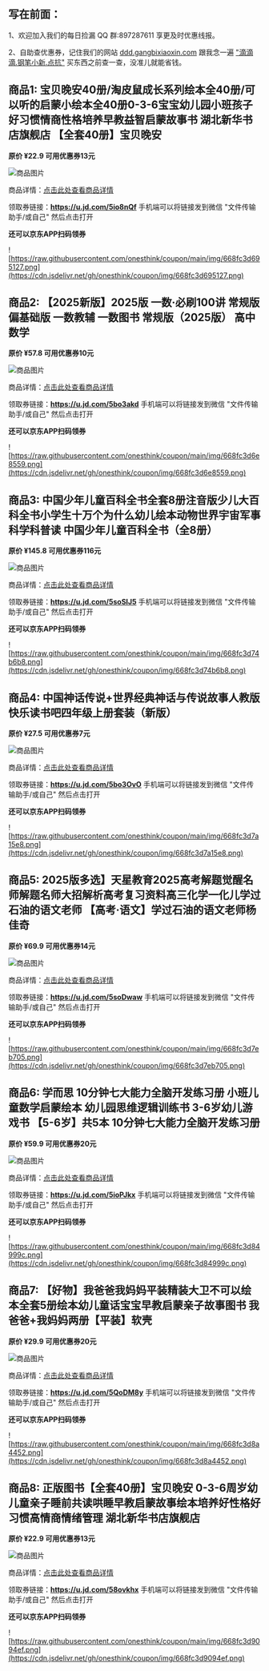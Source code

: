 ## 写在前面：

1、欢迎加入我们的每日捡漏 QQ 群:897287611 享更及时优惠线报。

2、自助查优惠券，记住我们的网站 [ddd.gangbixiaoxin.com](https://ddd.gangbixiaoxin.com) 跟我念一遍 ["滴滴滴.钢笔小新.点抗"](https://ddd.gangbixiaoxin.com) 买东西之前查一查，没准儿就能省钱。

## 商品1: 宝贝晚安40册/淘皮鼠成长系列绘本全40册/可以听的启蒙小绘本全40册0-3-6宝宝幼儿园小班孩子好习惯情商性格培养早教益智启蒙故事书 湖北新华书店旗舰店 【全套40册】宝贝晚安

**原价 ¥22.9 可用优惠券13元**

![商品图片](http://img14.360buyimg.com/n1/jfs/t1/194454/39/37154/216707/64f19440F66daaec2/bb13ef0fa580f611.jpg)

商品详情：[点击此处查看商品详情](https://union-click.jd.com/jdc?e=1003156031&amp;p=JF8BAdkJK1olXwIDVF5eDUwXC18IGlocWAALXVdeCUkUAl9MRANLAjZbERscSkAJHTRQRA1CCVkdDwtCWhVLHTdNTwcKBENeCVAfUg8bBD17Qh0WI3lqKgEvC0toZg9zRgBJKgZkOlwUWhBFdg5WRw1nPQ9KFxdZDFxXDxtxaz5sLnFDIjcLWzxOZCp8GStNOWV-Ej4vVTt1Sm5ObABmKmFbNBc9QEtkYW5oWzh3AHBgHTYbf0locAxrGwxhJGJRIC06Vj9uVQxzfCcTOE5hIjkCViNFZRB7YjhcGnFrDSkqCTsfd21oci9cNQBiHDo6fyhnCxtxRi1iKXoFIjcHbD9lYCh8cgl8KU9XEClfXi9sY3sKbk8XKDZ1Al0eaTxgfQ0LfUVqJQEHDAsufhBBD2M4GmsWXAYFXVhaDkISM18IG2tUMwYBU1dVCHsWM28OGFoSVQAEXFtdD00nA2cPK4y45dOI5YvVsZ-Ji7ixvI6c4dKc3G5tOEgnA24JGVsRWgcAVG5tCEgnAF9WdVpGWgMLVF5YZhZfWmkITFJBMwEGUlZVAUgXM20JGlkXbTYyUwwuUQ0UfRBgZQRnXgZ9MT4mVRBLdG9udVlcD11QIT8DVB1lY2ZAWBIRWTYCZA)

领取券链接：**https://u.jd.com/5io8nQf** 手机端可以将链接发到微信 "文件传输助手/或自己" 然后点击打开

**还可以京东APP扫码领券**

![https://raw.githubusercontent.com/onesthink/coupon/main/img/668fc3d695127.png](https://cdn.jsdelivr.net/gh/onesthink/coupon/img/668fc3d695127.png)

## 商品2: 【2025新版】2025版 一数·必刷100讲 常规版 偏基础版 一数教辅 一数图书 常规版（2025版） 高中数学

**原价 ¥57.8 可用优惠券10元**

![商品图片](http://img14.360buyimg.com/n1/jfs/t1/225297/13/21916/164386/66876c66F8ab4ca87/6aea49ae7a80177c.jpg)

商品详情：[点击此处查看商品详情](https://union-click.jd.com/jdc?e=1003156031&amp;p=JF8BAa0JK1olXwQEU1pZC0sTAl8IGlocWAYCXFZeDEkXB19MRANLAjZbERscSkAJHTRQRA1CCVkdDwtCWhVLHTdNTwcKBENeCVAfUg8bAxVVRVJpP09mUwwiAE9sXyR6ei1gB1NcOlw4YAhtAjVsSxBJPmRdUgcAd1xXDxtxaz5sLnFFICcHWDxOcCp8Yj9NOWVyEikvVTl1Sm5OewBlNGFbEhc9QEtnYW5oWy9nB2NgVSIbfjlvZRgJcAxhJGJRIwc6SD9uWT9zfSdrCllqByldAU5gWBNQbDh2HnIAKA0payBQdDV8D1lgbQB1NzYYfDhiYAhAcy9QRwNYCCM5aTsbD18JK1gUXQELUllbAU4nM28IKxp7XQMCVVZdD0wnAl8IHVgUWg4EXV5eDk0fM28AHGvC8L7X3u-IgPLDneffovzA1LrWytZtOHsUM28JGlkVWQEDVl5tOEsUM2w4RTUUDgNQAQxbWiVKSzYOGx5IW2gFUFlZDUsfBl8KGloXXzYyZF4nVRUefw1Bf1xHIg4GLwIWeiphdjVdRTUXOG5BLl8HbBtcXwxqRF1MAHkyVG4)

领取券链接：**https://u.jd.com/5bo3akd** 手机端可以将链接发到微信 "文件传输助手/或自己" 然后点击打开

**还可以京东APP扫码领券**

![https://raw.githubusercontent.com/onesthink/coupon/main/img/668fc3d6e8559.png](https://cdn.jsdelivr.net/gh/onesthink/coupon/img/668fc3d6e8559.png)

## 商品3: 中国少年儿童百科全书全套8册注音版少儿大百科全书小学生十万个为什么幼儿绘本动物世界宇宙军事科学科普读 中国少年儿童百科全书（全8册）

**原价 ¥145.8 可用优惠券116元**

![商品图片](http://img14.360buyimg.com/n1/jfs/t1/234537/27/16111/256039/660a3062Fec7a1e0c/4cfb401e6d4f6a40.jpg)

商品详情：[点击此处查看商品详情](https://union-click.jd.com/jdc?e=1003156031&amp;p=JF8BAdkJK1olXwMKXF5UC0MeB18IGlocWwAKU15fDUkVBV9MRANLAjZbERscSkAJHTRQRA1CCVkdDwtCWhVLHTdNTwcKBENeCVAfUg8baDpzYzMXAVFXMVwcYzJfCwl-GVpICGd4OlwidEtCSh1yGCIQHgVUIh8mclxXDxtxaz5sLn1DIic1ajxedCp8RAlNOWVyEiovUit1Sj1ObxBlP2FYJBcrakpzYSZ8Wy9nB2JgVT4bazJOcQ97UgxhJGJRIC0qTT9-ez9zfCcTOE5hIjkCViNFZRNrez9hVHJaIDs9UUtWdA1scjh2LQFiJiUuaBJ8QxthQThhBFNANywpYShPYCh8Yj91Kl9XECo0cBtsY3sKbk8XKDZdJAk4VB5-HQ9QHAJNCQBWNh81bi9BD2M4GmsWXAYFXVhaDkISM18IG2tUMwEDV1pbCnsWM28OGFoSVQALVV9YCEwnA2cPK4y45dOI5YvVsZ-Ji7ixvI6c4dKc3G5tOEgnA24JGVsRWgcAVG5tCEgnAF9WdVpGVQYBXFhaZhZfWmkIQVgUMwEGUl5eCk0VM20JGlkXbTYyPwsmcCMVXzhdfllUNn9KXDgrCkpKVg5ydVlqIQZXHSwnCzISQGxebRpuJzYCZA)

领取券链接：**https://u.jd.com/5soSIJ5** 手机端可以将链接发到微信 "文件传输助手/或自己" 然后点击打开

**还可以京东APP扫码领券**

![https://raw.githubusercontent.com/onesthink/coupon/main/img/668fc3d74b6b8.png](https://cdn.jsdelivr.net/gh/onesthink/coupon/img/668fc3d74b6b8.png)

## 商品4: 中国神话传说+世界经典神话与传说故事人教版快乐读书吧四年级上册套装（新版）

**原价 ¥27.5 可用优惠券7元**

![商品图片](http://img14.360buyimg.com/n1/jfs/t1/144243/3/37440/55765/64741486F25c988fa/e94e31a814e57f31.jpg)

商品详情：[点击此处查看商品详情](https://union-click.jd.com/jdc?e=1003156031&amp;p=JF8BAaQJK1olXwMKVllVD0kUB18IGVMTXgQBV24ZVxNJXF9RXh5UHw0cSgUFVx1AVzAXQA4KD1heSgYYXBcIWipURlVXB0IOLxcFSDxwAA1pXSIUJWcKNV0ASRdHeTltdVluJ2RLNCdVUTlFURR6TyZQChFCWCokdBtjSjpNb1ltBWJhIBgpahFEYW50XSxOLn9lDj4UaykXcw1BXRt1BVxmNhchTjwVZwZrUiRCKX9mMCkuew9hahttYD1pI1FdPz06VUJTZwZSQyx2PkZ0LSYNcShoXBhSb08XKDZEA1sibQt3dw92SwZNWQdkFQ5eDFVBD2M4GmsWXAYFXVhaDkISM18IG2tHM9604ob4uVfDqeDdk8wlXDYCUl1cD0MRCm4LHF0UbQYKU26KpfPCid7dk-LBw47V7fmIgffDnec4K2sWbQYDVVxdDEwWAW84K1sWbQUyCjBcW00UV24BHTVIFV8EVAMfUiUQB2YNGl4TXzYAVV9fCnsnMxRBQxtiOgVgNRgkCTN2Cw4LRhpJDXxUMTBfczF1Sg9xEwJnD1R5JgogTRwnA18)

领取券链接：**https://u.jd.com/5bo3OvO** 手机端可以将链接发到微信 "文件传输助手/或自己" 然后点击打开

**还可以京东APP扫码领券**

![https://raw.githubusercontent.com/onesthink/coupon/main/img/668fc3d7a15e8.png](https://cdn.jsdelivr.net/gh/onesthink/coupon/img/668fc3d7a15e8.png)

## 商品5: 2025版多选】天星教育2025高考解题觉醒名师解题名师大招解析高考复习资料高三化学一化儿学过石油的语文老师 【高考·语文】学过石油的语文老师杨佳奇

**原价 ¥69.9 可用优惠券14元**

![商品图片](http://img14.360buyimg.com/n1/jfs/t1/202757/7/32774/158765/65ead9b8F585b68c0/f840520765122c80.jpg)

商品详情：[点击此处查看商品详情](https://union-click.jd.com/jdc?e=1003156031&amp;p=JF8BAdoJK1olXQYCV1dcDE0WBV8IGlodWgYEVlxeAU4SC19MRANLAjZbERscSkAJHTRQRA1CCVkdDwtCWhVLHTdNTwcKBENeCVAfUg8bVQltUzwVNWNEBwIBcSJ1C2hyfR4XXGRdOlwVTAJxahdBRlpUC3RDCDU_TlxXDxtxaz5sPnlFIwEhaDxOAy9_cgFNOWJiEikvUi51ShtObT5lOmFYNBc9ekthYSZ8WztNB2FgHS4bazJjYBZrTgxhJGZRLT0uSD9IVQhzfCcTOE5hIjkCViNFZRNtbyhpVHFaPykpax5JdDdocjtPNRIBIz4vazl0WgxWbSl9OnJLJwIpUCt3YA1rXC9sJWJ1DQsDfDJBYRRoD1lgSQR3ZAUrWxJQATgSfjtrWWBxFR0jQS9eRjkEF2sUbQUDVFlUDkwRCmo4K1sVbUdsXV1aCE0nAl8IHVgUWg4EXV9ZD0oWM28AHGvC8L7X3u-IgPLDneffovzA1LrWytZtOHsUM28JGlkVWQEDVl5tOEsUM2w4RTUUDgAAVQ0KDyVKSzYOGwUWXWgFUFlUCU4fBF8KGloXXzYyZAg7bQNwAwdtXQhJAX9rNlZaci1SAW5qRDUXFUJLMjclQRYWQjl6Wgd-P0AyVG4)

领取券链接：**https://u.jd.com/5soDwaw** 手机端可以将链接发到微信 "文件传输助手/或自己" 然后点击打开

**还可以京东APP扫码领券**

![https://raw.githubusercontent.com/onesthink/coupon/main/img/668fc3d7eb705.png](https://cdn.jsdelivr.net/gh/onesthink/coupon/img/668fc3d7eb705.png)

## 商品6: 学而思 10分钟七大能力全脑开发练习册 小班儿童数学启蒙绘本 幼儿园思维逻辑训练书 3-6岁幼儿游戏书 【5-6岁】共5本 10分钟七大能力全脑开发练习册

**原价 ¥59.9 可用优惠券20元**

![商品图片](http://img14.360buyimg.com/n1/jfs/t1/232810/36/20565/145294/667b75afFa3cfb007/025fda977c5df152.jpg)

商品详情：[点击此处查看商品详情](https://union-click.jd.com/jdc?e=1003156031&amp;p=JF8BAdsJK1olXwIDV15aDUgWB18IGlsUWA4CUV9VCksfC19MRANLAjZbERscSkAJHTRQRA1CCVkdDwtCWhVLHTdNTwcKBENeCVAfUg8bamhvGFlDFgQBLi0ucB0XfhRbSxBWGXR7OlwkcwkQBg1BbBlsD1tqVFwOclxXDxtxazliLnFdICc9bTJ0aCh-YgFNOWUDEikvVTx1Sj1ObS5mL2FYIBcqakpxYW5aWy9NAHRgVT4bfil8cxtSaAxhJGJRIAcISDx-ewhzfCcTOE5hIjkCViNFZRNbYi9mHXFrDjgpayMQdyd8cjtxIkZ0PQcqcShRCxhxczxsPmFHNAE1WD9PYCh8Yj98KmVlEykkaC1sY3sKbk8XKDZ-PSwOdzZzSA90YSNNFU9kXVxeTxlBD2M4GmsWXAYFXVhaDkISM18IG2tUMwYDXVtcDEkXM244G10WXAEKUldcDkoTAl8IE1wliqu6gdTs3cOu1_GAzOKyiI--gMDVOHsnAF8IGloXXQIFVVxdOHsXAF8LKwV7XFULUwpZCBx5XidRHVtUWgRsU1pZAEwVB2k4GVoUXwQyZG40DywUATlDGVhvLnV6Al4gcxhHSCxMaSJ7X395FllYagJgQRZaRjMVX1V4ZF5t)

领取券链接：**https://u.jd.com/5ioPJkx** 手机端可以将链接发到微信 "文件传输助手/或自己" 然后点击打开

**还可以京东APP扫码领券**

![https://raw.githubusercontent.com/onesthink/coupon/main/img/668fc3d84999c.png](https://cdn.jsdelivr.net/gh/onesthink/coupon/img/668fc3d84999c.png)

## 商品7: 【好物】我爸爸我妈妈平装精装大卫不可以绘本全套5册绘本幼儿童话宝宝早教启蒙亲子故事图书 我爸爸+我妈妈两册【平装】软壳

**原价 ¥29.9 可用优惠券20元**

![商品图片](http://img14.360buyimg.com/n1/jfs/t1/218019/22/40845/73344/665a956eF17585082/7294ba98952e6cc2.jpg)

商品详情：[点击此处查看商品详情](https://union-click.jd.com/jdc?e=1003156031&amp;p=JF8BAdUJK1olXwMLV1xcC0MeA18IGlsUWQMDUFhVCkkeB19MRANLAjZbERscSkAJHTRQRA1CCVkdDwtCWhVLHTdNTwcKBENeCVAfUg8bfDxzXyRcBlRRA1sIDTdRWyddWCl9DnoFOlw2YThESyxsch5mCg9CPQA0UVxXDxtxazliLnVCIDc5bDJ0aCp-cj9NOWV2Ej0vUi11AhtObABmLmFbPBcpQEp1YSZaWyxNAH9gVQwbfzJKcxh7GwxhJGJRIAcmSD1-Zw9zfCcTOE5hIjkCViNFZRNubyhhSQV1NFw2fjxkZ2poGSN8Pk9xFCg0aC93ZxxJb1lDDnFhAR0-YRJhdw1rRyx8PWV1NyUYfyJnW19QRS8QA34BLD0ZbgoSVxFbSQwQG0JEWFJtCXsUAm8PEl0SWw8HZG5dCHtWbW8OH1oQXAQCZF9tCE0UAmgAHVIUVA8CVW5dAEwn1MKwztGkiI67gMDV3_Kw1ua0z8WdbTYyV25dCUoVA2sPGlkVbTYCV25eOBV5AjwAG1oXCARsCRYEDktXWG1mHF8TWQUFUV5tCkoWAW04K2tqDn1GKxcGWhhABjoNZx1NFVNBJjYOdEx5AQRhaAhdHmJrES0KAQt-XQZRK1sl)

领取券链接：**https://u.jd.com/5QoDM8y** 手机端可以将链接发到微信 "文件传输助手/或自己" 然后点击打开

**还可以京东APP扫码领券**

![https://raw.githubusercontent.com/onesthink/coupon/main/img/668fc3d8a4452.png](https://cdn.jsdelivr.net/gh/onesthink/coupon/img/668fc3d8a4452.png)

## 商品8: 正版图书【全套40册】宝贝晚安 0-3-6周岁幼儿童亲子睡前共读哄睡早教启蒙故事绘本培养好性格好习惯高情商情绪管理 湖北新华书店旗舰店

**原价 ¥22.9 可用优惠券13元**

![商品图片](http://img14.360buyimg.com/n1/jfs/t1/96361/15/35940/224041/64e5b0b5F1db42dcb/28de8327047966b5.jpg)

商品详情：[点击此处查看商品详情](https://union-click.jd.com/jdc?e=1003156031&amp;p=JF8BAdkJK1olXwIDVF5aAEkfAl8IGlocXw4KXFdVCkIQBF9MRANLAjZbERscSkAJHTRQRA1CCVkdDwtCWhVLHTdNTwcKBENeCVAfUg8bd2t4RhJGCVtZVCQ4Qz58Ww1UXyJ0FXMDOlw8eAsTcTZwXgx-Gl5yVSU4dlxXDxtxaz5sLm1dIicHWzJ0aDN_GTNNOWJyEj0VVT11Ag9ObABmKmFbBhcpakpHYSZwWyx3B1ZgVSIbaElOcwwJaAxhJGJRIC06VDx-ZwlzfCcTOE5hIjkCViNFZRNoeAF1WGVKKyg-CTRIdDdocjtmLkdiJj4OfzhCQhlhbzJ1B3VFIicPbTxlYCh8Yj91KWV9FCokXilsY3sKbk8XKDZ6BzoWbzYSWQ1JaQ1yVHJXThpHfjt3D2M4GmsWXAYFXVhaDkISM18IG2tUMwYBU1dVCHsWM28OGFoSVQALVF5eAU4nA2cPK4y45dOI5YvVsZ-Ji7ixvI6c4dKc3G5tOEgnA24JGVsRWgcAVG5tCEgnAF9WdVpGWwUAUwkJZhZfWmkIWQxUMwEGUlZYDUsRM20JGlkXbTYyIFotVQJEVzJTGyFwFnNpDDwBTDJ2SxoJdVl0LUYGJgclTRx8RDd4GiBwIzYCZA)

领取券链接：**https://u.jd.com/58ovkhx** 手机端可以将链接发到微信 "文件传输助手/或自己" 然后点击打开

**还可以京东APP扫码领券**

![https://raw.githubusercontent.com/onesthink/coupon/main/img/668fc3d9094ef.png](https://cdn.jsdelivr.net/gh/onesthink/coupon/img/668fc3d9094ef.png)

